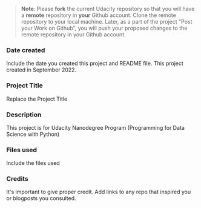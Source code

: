 >**Note**: Please **fork** the current Udacity repository so that you will have a **remote** repository in **your** Github account. Clone the remote repository to your local machine. Later, as a part of the project "Post your Work on Github", you will push your proposed changes to the remote repository in your Github account.

### Date created
Include the date you created this project and README file.
This project created in September 2022.

### Project Title
Replace the Project Title

### Description
This project is for Udacity Nanodegree Program (Programming for Data Science with Python)

### Files used
Include the files used

### Credits
It's important to give proper credit. Add links to any repo that inspired you or blogposts you consulted.
